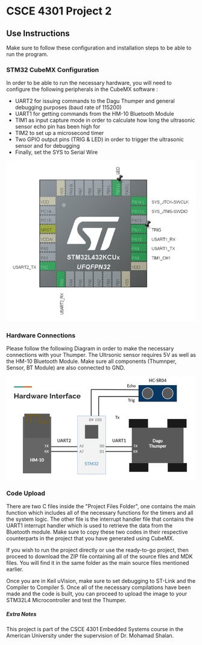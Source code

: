 # CSCE 4301 Project 2

## Use Instructions

Make sure to follow these configuration and installation steps to be able to run the program.

### STM32 CubeMX Configuration

In order to be able to run the necessary hardware, you will need to configure the following peripherals in the CubeMX software : 

- UART2 for issuing commands to the Dagu Thumper and general debugging purposes (baud rate of 115200)
- UART1 for getting commands from the HM-10 Bluetooth Module
- TIM1 as input capture mode in order to calculate how long the ultrasonic sensor echo pin has been high for
- TIM2 to set up a microsecond timer
- Two GPIO output pins (TRIG & LED) in order to trigger the ultrasonic sensor and for debugging
- Finally, set the SYS to Serial Wire

![CubeMX Config](https://github.com/TheRealStraits/CSCE4301-Project-2/blob/main/Diagrams/CubeMX%20Config.PNG?raw=true)

### Hardware Connections

Please follow the following Diagram in order to make the necessary connections with your Thumper. The Ultrsonic sensor requires 5V as well as the HM-10 Bluetooth Module. Make sure all components (Thumnper, Sensor, BT Module) are also connected to GND.

![Hardware Interface](https://github.com/TheRealStraits/CSCE4301-Project-2/blob/main/Diagrams/Hardware%20Interface.PNG?raw=true)


### Code Upload

There are two C files inside the "Project Files Folder", one contains the main function which includes all of the necessary functions for the timers and all the system logic. The other file is the interrupt handler file that contains the UART1 interrupt handler which is used to retrieve the data from the Bluetooth module. Make sure to copy these two codes in their respective counterparts in the project that you have generated using CubeMX.

If you wish to run the project directly or use the ready-to-go project, then proceed to download the ZIP file containing all of the source files and MDK files. You will find it in the same folder as the main source files mentioned earlier.

Once you are in Keil uVision, make sure to set debugging to ST-Link and the Compiler to Compiler 5. Once all of the necessary compilations have been made and the code is built, you can proceed to upload the image to your STM32L4 Microcontroller and test the Thumper.


##### Extra Notes
This project is part of the CSCE 4301 Embedded Systems course in the American University under the supervision of Dr. Mohamad Shalan.
